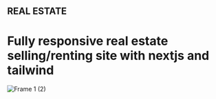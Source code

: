 ## REAL ESTATE 
# Fully responsive real estate selling/renting site with nextjs and tailwind

![Frame 1 (2)](https://user-images.githubusercontent.com/53380504/219885298-cca544d1-c603-475f-8add-9f42fb29341c.png)
